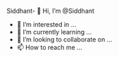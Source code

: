Siddhant- :wave: Hi, I’m @Siddhant
- :eyes: I’m interested in ...
- :seedling: I’m currently learning ...
- 💞️ I’m looking to collaborate on ...
- :mailbox: How to reach me ...

